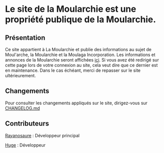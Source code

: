 # Le site de la Moularchie est une propriété publique de la Moularchie.
## Présentation
Ce site appartient à La Moularchie et publie des informations au sujet de Moul'arche, la Moularchie et la Moulaga Incorporation.
Les informations et annonces de la Moularchie seront affichées [ici](https://moulaga-inc.github.io/moulaga/). Si vous avez été redirigé sur cette page lors de votre connexion au site, cela veut dire que ce dernier est en maintenance. Dans le cas échéant, merci de repasser sur le site ultérieurement.
## Changements
Pour consulter les changements appliqués sur le site, dirigez-vous sur [CHANGELOG.md](CHANGELOG.md)
## Contributeurs
[Rayanosaure](https://github.com/Rayanosaure) : Développeur principal

[Huge](https://github.com/huge49100) : Développeur
